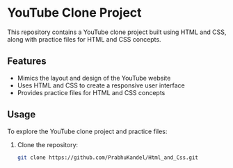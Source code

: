 # YouTube Clone Project

This repository contains a YouTube clone project built using HTML and CSS, along with practice files for HTML and CSS concepts.

## Features

- Mimics the layout and design of the YouTube website
- Uses HTML and CSS to create a responsive user interface
- Provides practice files for HTML and CSS concepts

## Usage

To explore the YouTube clone project and practice files:

1. Clone the repository:

   ```bash
   git clone https://github.com/PrabhuKandel/Html_and_Css.git
   ```
